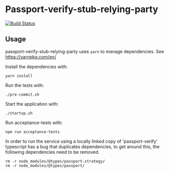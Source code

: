 Passport-verify-stub-relying-party
==================================

[![Build Status](https://travis-ci.org/alphagov/passport-verify-stub-relying-party.svg?branch=master)](https://travis-ci.org/alphagov/passport-verify-stub-relying-party)

Usage
-----

passport-verify-stub-relying-party uses `yarn` to manage dependencies. See https://yarnpkg.com/en/

Install the dependencies with:

```
yarn install
```

Run the tests with:

```
./pre-commit.sh
```

Start the application with:

```
./startup.sh
```

Run acceptance-tests with:

```
npm run acceptance-tests
```

In order to run the service using a locally linked copy of 'passport-verify' typescript has a bug that duplicates 
dependencies, to get around this, the following dependencies need to be removed.

```
rm -r node_modules/@types/passport-strategy/
rm -r node_modules/@types/passport/
```
